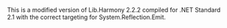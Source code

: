 This is a modified version of Lib.Harmony 2.2.2 compiled for .NET Standard 2.1 with the correct targeting for System.Reflection.Emit.